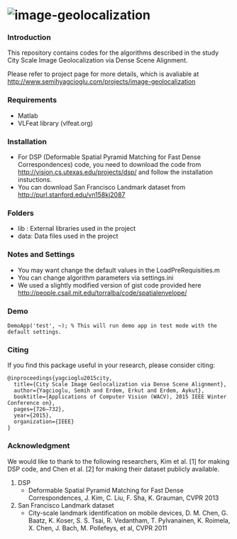 # ![image-geolocalization](https://dl.dropboxusercontent.com/u/16169065/image-geolocalization-overview-wacv2015.png)

### Introduction

This repository contains codes for the algorithms described in the study City Scale Image Geolocalization via Dense Scene Alignment.

Please refer to project page for more details, which is avaliable at http://www.semihyagcioglu.com/projects/image-geolocalization

### Requirements

- Matlab
- VLFeat library (vlfeat.org)

### Installation

- For DSP (Deformable Spatial Pyramid Matching for Fast Dense Correspondences) code, you need to download the code from http://vision.cs.utexas.edu/projects/dsp/ and follow the installation instuctions.
- You can download San Francisco Landmark dataset from http://purl.stanford.edu/vn158kj2087

### Folders

- lib 	: External libraries used in the project
- data: Data files used in the project

### Notes and Settings

- You may want change the default values in the LoadPreRequisities.m
- You can change algorithm parameters via settings.ini
- We used a slightly modified version of gist code provided here http://people.csail.mit.edu/torralba/code/spatialenvelope/

### Demo

	DemoApp('test', ~); % This will run demo app in test mode with the default settings.

### Citing

If you find this package useful in your research, please consider citing:

    @inproceedings{yagcioglu2015city,
      title={City Scale Image Geolocalization via Dense Scene Alignment},
      author={Yagcioglu, Semih and Erdem, Erkut and Erdem, Aykut},
      booktitle={Applications of Computer Vision (WACV), 2015 IEEE Winter Conference on},
      pages={726–732},
      year={2015},
      organization={IEEE}
    }

### Acknowledgment

We would like to thank to the following researchers, Kim et al. [1] for making DSP code, and Chen et al. [2] for making their dataset publicly available. 

1. DSP
	- Deformable Spatial Pyramid Matching for Fast Dense Correspondences, J. Kim, C. Liu, F. Sha, K. Grauman, CVPR 2013
2. San Francisco  Landmark dataset
	- City-scale landmark identification on mobile devices, D. M. Chen, G. Baatz, K. Koser, S. S. Tsai, R. Vedantham, T. Pylvanainen, K. Roimela, X. Chen, J. Bach, M. Pollefeys, et al, CVPR 2011